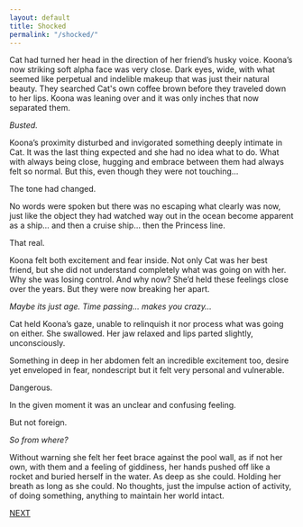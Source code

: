 ```yaml
---
layout: default
title: Shocked
permalink: "/shocked/"
---
```

<!-- wp:paragraph -->

Cat had turned her head in the direction of her friend’s husky voice. Koona’s now striking soft alpha face was very close. Dark eyes, wide, with what seemed like perpetual and indelible makeup that was just their natural beauty. They searched Cat's own coffee brown before they traveled down to her lips. Koona was leaning over and it was only inches that now separated them.&nbsp;

<!-- /wp:paragraph -->

<!-- wp:paragraph -->

_Busted.&nbsp;_

<!-- /wp:paragraph -->

<!-- wp:paragraph -->

Koona’s proximity disturbed and invigorated something deeply intimate in Cat. It was the last thing expected and she had no idea what to do. What with always being close, hugging and embrace between them had always felt so normal. But this, even though they were not touching…

<!-- /wp:paragraph -->

<!-- wp:paragraph -->

The tone had changed.&nbsp;

<!-- /wp:paragraph -->

<!-- wp:paragraph -->

No words were spoken but there was no escaping what clearly was now, just like the object they had watched way out in the ocean become apparent as a ship… and then a cruise ship… then the Princess line.

<!-- /wp:paragraph -->

<!-- wp:paragraph -->

That real.&nbsp;

<!-- /wp:paragraph -->

<!-- wp:paragraph -->

Koona felt both excitement and fear inside. Not only Cat was her best friend, but she did not understand completely what was going on with her. Why she was losing control. And why now? She’d held these feelings close over the years. But they were now breaking her apart.&nbsp;

<!-- /wp:paragraph -->

<!-- wp:paragraph -->

_Maybe its just age. Time passing… makes you crazy…_

<!-- /wp:paragraph -->

<!-- wp:paragraph -->

Cat held Koona’s gaze, unable to relinquish it nor process what was going on either. She swallowed. Her jaw relaxed and lips parted slightly, unconsciously.&nbsp;

<!-- /wp:paragraph -->

<!-- wp:paragraph -->

Something in deep in her abdomen felt an incredible excitement too, desire yet enveloped in fear, nondescript but it felt very personal and vulnerable.&nbsp;

<!-- /wp:paragraph -->

<!-- wp:paragraph -->

Dangerous.&nbsp;

<!-- /wp:paragraph -->

<!-- wp:paragraph -->

In the given moment it was an unclear and confusing feeling.&nbsp;

<!-- /wp:paragraph -->

<!-- wp:paragraph -->

But not foreign.

<!-- /wp:paragraph -->

<!-- wp:paragraph -->

_So from where? &nbsp;_

<!-- /wp:paragraph -->

<!-- wp:paragraph -->

Without warning she felt her feet brace against the pool wall, as if not her own, with them and a feeling of giddiness, her hands pushed off like a rocket and buried herself in the water. As deep as she could. Holding her breath as long as she could. No thoughts, just the impulse action of activity, of doing something, anything to maintain her world intact.

<!-- /wp:paragraph -->

<!-- wp:paragraph -->

[NEXT](http://ffs.alexikaruna.com/kaa-kaa/)

<!-- /wp:paragraph -->

